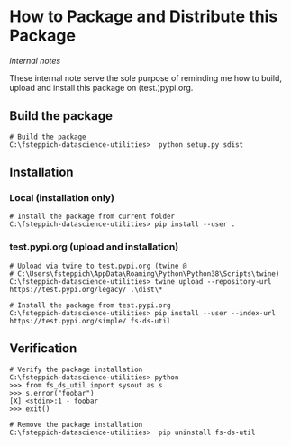 # How to Package and Distribute this Package
_internal notes_

These internal note serve the sole purpose of reminding me how to build, upload and 
install this package on (test.)pypi.org.  

## Build the package
~~~~
# Build the package
C:\fsteppich-datascience-utilities>  python setup.py sdist
~~~~

## Installation

### Local (installation only)
~~~~
# Install the package from current folder
C:\fsteppich-datascience-utilities> pip install --user .
~~~~

### test.pypi.org (upload and installation)
~~~~
# Upload via twine to test.pypi.org (twine @ 
# C:\Users\fsteppich\AppData\Roaming\Python\Python38\Scripts\twine)
C:\fsteppich-datascience-utilities> twine upload --repository-url https://test.pypi.org/legacy/ .\dist\*

# Install the package from test.pypi.org
C:\fsteppich-datascience-utilities> pip install --user --index-url https://test.pypi.org/simple/ fs-ds-util
~~~~

## Verification
~~~~
# Verify the package installation
C:\fsteppich-datascience-utilities> python
>>> from fs_ds_util import sysout as s
>>> s.error("foobar")
[X] <stdin>:1 - foobar
>>> exit()

# Remove the package installation
C:\fsteppich-datascience-utilities>  pip uninstall fs-ds-util
~~~~

